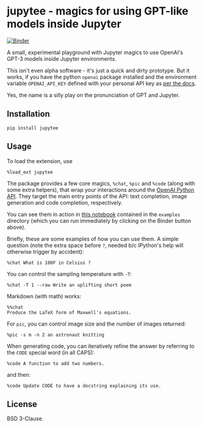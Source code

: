# jupytee - magics for using GPT-like models inside Jupyter

[![Binder](https://mybinder.org/badge_logo.svg)](https://mybinder.org/v2/gh/fperez/jupytee/HEAD?labpath=examples%2Fjupytee-demo.ipynb)

A small, experimental playground with Jupyter magics to use OpenAI's GPT-3 models inside Jupyter environments.

This isn't even alpha software - it's just a quick and dirty prototype.  But it works, if you have the python `openai` package installed and the environment variable `OPENAI_API_KEY` defined with your personal API key as [per the docs](https://beta.openai.com/account/api-keys).

Yes, the name is a silly play on the pronunciation of GPT and Jupyter.

## Installation

`pip install jupytee`


## Usage

To load the extension, use

`%load_ext jupytee`

The package provides a few core magics, `%chat`, `%pic` and `%code` (along with some extra helpers), that wrap your interactions around the [OpenAI Python API](https://beta.openai.com/docs/api-reference/introduction). They target the main entry points of the API: text completion, image generation and code completion, respectively. 

You can see them in action in [this notebook](https://github.com/fperez/jupytee/blob/main/examples/jupytee-demo.ipynb) contained in the `examples` directory (which you can run immediately by clicking on the Binder button above).

Briefly, these are some examples of how you can use them. A simple question (note the extra space before `?`, needed b/c IPython's help will otherwise trigger by accident):

```
%chat What is 100F in Celsius ?
```

You can control the sampling temperature with `-T`:

```
%chat -T 1 --raw Write an uplifting short poem
```

Markdown (with math) works:

```
%%chat
Produce the LaTeX form of Maxwell's equations.
```

For `pic`, you can control image size and the number of images returned:

```
%pic -s m -n 2 an astronaut knitting
```

When generating code, you can iteratively refine the answer by referring to the `CODE` special word (in all CAPS):

`%code A function to add two numbers.`

and then:

`%code Update CODE to have a docstring explaining its use.`


## License

BSD 3-Clause.
